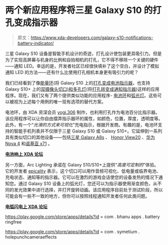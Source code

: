 # 两个新应用程序将三星 Galaxy S10 的打孔变成指示器

> 原文：<https://www.xda-developers.com/galaxy-s10-notifications-battery-indicator/>

三星 Galaxy S10 设备是智能手机设计的奇迹，打孔设计使包装更具吸引力。但是为了实现高屏幕与机身的比例和自拍相机的打孔，它不得不移除一个关键的硬件——通知 LED。幸运的是，开发者社区已经很快填补了这个空白，并设计了模拟通知 LED 的方法——还有什么比使用打孔相机本身更有吸引力的呢？

我们已经看到了像[能量环](https://play.google.com/store/apps/details?id=you.in.spark.energy.ring)(将 Galaxy S10 上的[打孔变成电池指示器](https://www.xda-developers.com/energy-ring-turns-samsung-galaxy-s10-battery-indicator/)，也支持 Galaxy S10+ 上的[双摄像头切口)和](https://www.xda-developers.com/energy-ring-battery-indicator-updated-samsung-galaxy-s10-support/)[多孔灯](https://play.google.com/store/apps/details?id=eu.chainfire.holeylight)(将[打孔转变成通知指示器](https://www.xda-developers.com/holey-light-samsung-galaxy-s10-s10e-s10plus-hole-punch-notification-led/))这样的应用程序。现在，我们又有了两个提供类似功能的应用程序- [电池环](https://forum.xda-developers.com/android/apps-games/app-battery-ring-energy-ring-app-hole-t3918681)和[弧光灯](https://forum.xda-developers.com/galaxy-s10/themes/app-arc-lighting-notification-light-t3918830)。这些可以被视为上述每个用例的唯一现有选项的替代方案。

电池环，由 XDA 资深会员 [yogi.306](https://forum.xda-developers.com/member.php?u=5175590) 制作，也利用打孔作为电池百分比指示器。该应用程序可以让你自由摆弄指示器环的属性，如颜色，位置，厚度，透明度等。此外，有一个“*光滑的方式来可视化*”充电指示，根据开发商。有趣的是，电池环支持的智能手机列表并不仅限于三星 Galaxy S10 或 Galaxy S10+。它延伸到一系列具有类似切口的其他设备——包括[三星 Galaxy A8s](https://www.xda-developers.com/samsung-galaxy-a8s-gradient-color-design/) 、 [Honor View20](https://www.xda-developers.com/honor-view-20-hands-on-first-impressions-review/) 、[华为 Nova 4](https://www.xda-developers.com/huawei-nova-4-48mp-rear-camera-display-hole/) 和[诺基亚 x71](https://www.xda-developers.com/nokia-x71-punch-hole-display-48mp-camera-launch/) 。

[**电池响上 XDA 论坛**](https://forum.xda-developers.com/android/apps-games/app-battery-ring-energy-ring-app-hole-t3918681)

另一方面，Arc Lighting 承诺在 Galaxy S10/S10+上提供“*高度可定制的*”体验。它的开发者 [epicality](https://forum.xda-developers.com/member.php?u=9370378) 表示，这个切口可以用作音频可视化、低电量或临界电池、充电状态、通知等的指示器。它可以在激烈的游戏会话使您的设备发热的情况下通知您。通过 Galaxy S10 设备上的弧光灯，您还可以为指示器使用渐变颜色，从不同的发光效果中进行选择，并打开旋转动画。该应用程序目前处于测试阶段，所以可能会有一些不一致的地方，但你可以按照线程通知开发者任何此类问题。

[**电弧闪电上 XDA 论坛**](https://forum.xda-developers.com/galaxy-s10/themes/app-arc-lighting-notification-light-t3918830)

https://play.google.com/store/apps/details?id = com . bhanu apps . battery ringfree

https://play.google.com/store/apps/details?id = com . symetium . holepunchcameraeffects